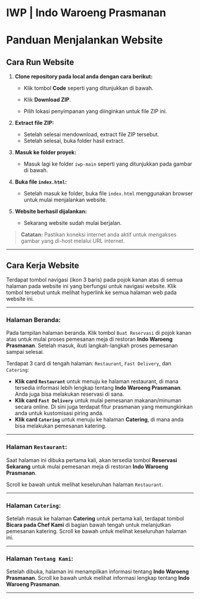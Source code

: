 # IWP | Indo Waroeng Prasmanan 
# Panduan Menjalankan Website

## Cara Run Website

1. **Clone repository pada local anda dengan cara berikut:**
   - Klik tombol **Code** seperti yang ditunjukkan di bawah.
   
   
   - Klik **Download ZIP**.


   - Pilih lokasi penyimpanan yang diinginkan untuk file ZIP ini.


2. **Extract file ZIP:**
   - Setelah selesai mendownload, extract file ZIP tersebut.
   - Setelah selesai, buka folder hasil extract.


3. **Masuk ke folder proyek:**
   - Masuk lagi ke folder `iwp-main` seperti yang ditunjukkan pada gambar di bawah.

4. **Buka file `index.html`:**
   - Setelah masuk ke folder, buka file `index.html` menggunakan browser untuk mulai menjalankan website.


5. **Website berhasil dijalankan:**
   - Sekarang website sudah mulai berjalan.


> **Catatan:**
> Pastikan koneksi internet anda aktif untuk mengakses gambar yang di-host melalui URL internet.

---

## Cara Kerja Website

Terdapat tombol navigasi (ikon 3 baris) pada pojok kanan atas di semua halaman pada website ini yang berfungsi untuk navigasi website. Klik tombol tersebut untuk melihat hyperlink ke semua halaman web pada website ini.

---

### Halaman Beranda:

Pada tampilan halaman beranda. Klik tombol `Buat Reservasi` di pojok kanan atas untuk mulai proses pemesanan meja di restoran **Indo Waroeng Prasmanan**. Setelah masuk, ikuti langkah-langkah proses pemesanan sampai selesai. 

Terdapat 3 card di tengah halaman: `Restaurant`, `Fast Delivery`, dan `Catering`:
- **Klik card `Restaurant`** untuk menuju ke halaman restaurant, di mana tersedia informasi lebih lengkap tentang **Indo Waroeng Prasmanan**. Anda juga bisa melakukan reservasi di sana.
- **Klik card `Fast Delivery`** untuk mulai pemesanan makanan/minuman secara online. Di sini juga terdapat fitur prasmanan yang memungkinkan anda untuk kustomisasi piring anda.
- **Klik card `Catering`** untuk menuju ke halaman **Catering**, di mana anda bisa melakukan pemesanan katering.

---

### Halaman `Restaurant`:
Saat halaman ini dibuka pertama kali, akan tersedia tombol **Reservasi Sekarang** untuk mulai pemesanan meja di restoran **Indo Waroeng Prasmanan**.


Scroll ke bawah untuk melihat keseluruhan halaman `Restaurant`.

---

### Halaman `Catering`:
Setelah masuk ke halaman **Catering** untuk pertama kali, terdapat tombol **Bicara pada Chef Kami** di bagian bawah tengah untuk melanjutkan pemesanan katering. Scroll ke bawah untuk melihat keseluruhan halaman ini.

---

### Halaman `Tentang Kami`:
Setelah dibuka, halaman ini menampilkan informasi tentang **Indo Waroeng Prasmanan**. Scroll ke bawah untuk melihat informasi lengkap tentang **Indo Waroeng Prasmanan**.

---


